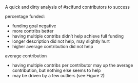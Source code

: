 A quick and dirty analysis of #scifund contributors to success

percentage funded: 
* funding goal negative 
* more contribs better 
* having multiple contribs didn’t help achieve full funding 
* longer description did not help, may slightly hurt 
* higher average contribution did not help

average contribution 
* having multiple contribs per contributor may up the average
contribution, but nothing else seems to help 
* may be driven by a few outliers (see Figure 2)

